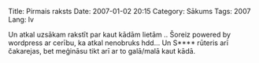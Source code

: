 Title: Pirmais raksts
Date: 2007-01-02 20:15
Category: Sākums
Tags: 2007
Lang: lv

Un atkal uzsākam rakstīt par kaut kādām lietām .. Šoreiz powered by wordpress ar cerību, ka atkal nenobruks hdd… Un S**** rūteris arī čakarejas, bet meģināsu tikt arī ar to galā/malā kaut kādā.
